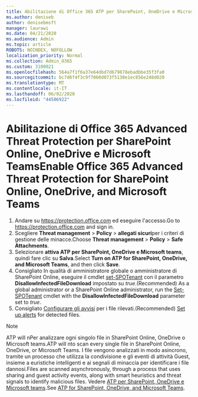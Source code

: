 ```yaml
---
title: Abilitazione di Office 365 ATP per SharePoint, OneDrive e Microsoft Teams
ms.author: deniseb
author: denisebmsft
manager: laurawi
ms.date: 04/21/2020
ms.audience: Admin
ms.topic: article
ROBOTS: NOINDEX, NOFOLLOW
localization_priority: Normal
ms.collection: Admin_O365
ms.custom: 3100021
ms.openlocfilehash: 564a7f1f6a37e64dbd7d679878ebadbbe35f3fa0
ms.sourcegitcommit: bc7d6f4f3c9f7060d073f5130e1ec856e248d020
ms.translationtype: MT
ms.contentlocale: it-IT
ms.lasthandoff: 06/02/2020
ms.locfileid: "44506922"
---
```

# <a name="enable-office-365-advanced-threat-protection-for-sharepoint-online-onedrive-and-microsoft-teams"></a><span data-ttu-id="b3697-102">Abilitazione di Office 365 Advanced Threat Protection per SharePoint Online, OneDrive e Microsoft Teams</span><span class="sxs-lookup"><span data-stu-id="b3697-102">Enable Office 365 Advanced Threat Protection for SharePoint Online, OneDrive, and Microsoft Teams</span></span>

1. <span data-ttu-id="b3697-103">Andare su https://protection.office.com ed eseguire l'accesso.</span><span class="sxs-lookup"><span data-stu-id="b3697-103">Go to https://protection.office.com and sign in.</span></span>
2. <span data-ttu-id="b3697-104">Scegliere **Threat management**  >  **Policy**  >  **allegati sicuri**per i criteri di gestione delle minacce.</span><span class="sxs-lookup"><span data-stu-id="b3697-104">Choose **Threat management** > **Policy** > **Safe Attachments**.</span></span>
3. <span data-ttu-id="b3697-105">Selezionare **attiva ATP per SharePoint, OneDrive e Microsoft teams**, quindi fare clic su **Salva**.</span><span class="sxs-lookup"><span data-stu-id="b3697-105">Select **Turn on ATP for SharePoint, OneDrive, and Microsoft Teams**, and then click **Save**.</span></span>
4. <span data-ttu-id="b3697-106">Consigliato In qualità di amministratore globale o amministratore di SharePoint Online, eseguire il cmdlet [set-SPOTenant](https://docs.microsoft.com/powershell/module/sharepoint-online/Set-SPOTenant?view=sharepoint-ps) con il parametro **DisallowInfectedFileDownload** impostato su *true*.</span><span class="sxs-lookup"><span data-stu-id="b3697-106">(Recommended) As a global administrator or a SharePoint Online administrator, run the [Set-SPOTenant](https://docs.microsoft.com/powershell/module/sharepoint-online/Set-SPOTenant?view=sharepoint-ps) cmdlet with the **DisallowInfectedFileDownload** parameter set to *true*.</span></span>
5. <span data-ttu-id="b3697-107">Consigliato [Configurare gli avvisi](https://docs.microsoft.com/microsoft-365/security/office-365-security/turn-on-atp-for-spo-odb-and-teams#set-up-alerts-for-detected-files) per i file rilevati.</span><span class="sxs-lookup"><span data-stu-id="b3697-107">(Recommended) [Set up alerts](https://docs.microsoft.com/microsoft-365/security/office-365-security/turn-on-atp-for-spo-odb-and-teams#set-up-alerts-for-detected-files) for detected files.</span></span>

> [!NOTE]
> <span data-ttu-id="b3697-108">ATP will nPer analizzare ogni singolo file in SharePoint Online, OneDrive o Microsoft teams.</span><span class="sxs-lookup"><span data-stu-id="b3697-108">ATP will nto scan every single file in SharePoint Online, OneDrive, or Microsoft Teams.</span></span> <span data-ttu-id="b3697-109">I file vengono analizzati in modo asincrono, tramite un processo che utilizza la condivisione e gli eventi di attività Guest, insieme a euristiche intelligenti e ai segnali di minaccia per identificare i file dannosi.</span><span class="sxs-lookup"><span data-stu-id="b3697-109">Files are scanned asynchronously, through a process that uses sharing and guest activity events, along with smart heuristics and threat signals to identify malicious files.</span></span> <span data-ttu-id="b3697-110">Vedere [ATP per SharePoint, OneDrive e Microsoft teams](https://docs.microsoft.com/microsoft-365/security/office-365-security/atp-for-spo-odb-and-teams).</span><span class="sxs-lookup"><span data-stu-id="b3697-110">See [ATP for SharePoint, OneDrive, and Microsoft Teams](https://docs.microsoft.com/microsoft-365/security/office-365-security/atp-for-spo-odb-and-teams).</span></span>